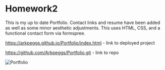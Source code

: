 # Homework2

This is my up to date Portfolio. Contact links and resume have been added as well as some minor aesthetic adjustments. This uses HTML, CSS, and a functional contact form via formspree.

https://arkpeggs.github.io/Portfolio/index.html - link to deployed project

https://github.com/Arkpeggs/Portfolio.git - link to repo

![Portfolio](https://github.com/Arkpeggs/Portfolio/blob/master/Assets/Portfolio.png?raw=true)

